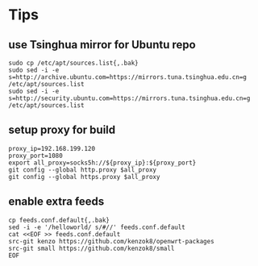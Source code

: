 # Tips

## use Tsinghua mirror for Ubuntu repo

    sudo cp /etc/apt/sources.list{,.bak}
    sudo sed -i -e s=http://archive.ubuntu.com=https://mirrors.tuna.tsinghua.edu.cn=g /etc/apt/sources.list
    sudo sed -i -e s=http://security.ubuntu.com=https://mirrors.tuna.tsinghua.edu.cn=g /etc/apt/sources.list

## setup proxy for build

    proxy_ip=192.168.199.120
    proxy_port=1080
    export all_proxy=socks5h://${proxy_ip}:${proxy_port}
    git config --global http.proxy $all_proxy
    git config --global https.proxy $all_proxy

## enable extra feeds

```
cp feeds.conf.default{,.bak}
sed -i -e '/helloworld/ s/#//' feeds.conf.default
cat <<EOF >> feeds.conf.default
src-git kenzo https://github.com/kenzok8/openwrt-packages
src-git small https://github.com/kenzok8/small
EOF
```
